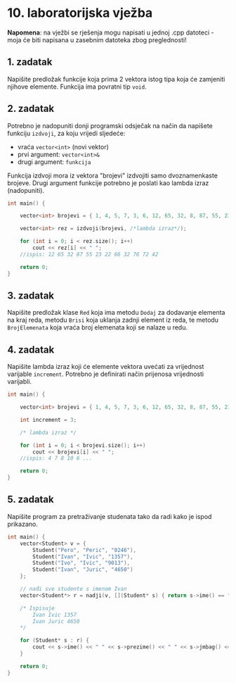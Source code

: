 ﻿# 10. laboratorijska vježba

**Napomena**: na vježbi se rješenja mogu napisati u jednoj .cpp datoteci - moja će biti napisana u zasebnim datoteka zbog preglednosti!

## 1. zadatak

Napišite predložak funkcije koja prima 2 vektora istog tipa koja će zamjeniti njihove elemente.
Funkcija ima povratni tip `void`.

## 2. zadatak

Potrebno je nadopuniti donji programski odsječak na način da napišete funkciju `izdvoji`, za koju vrijedi sljedeće:

- vraća `vector<int>` (novi vektor)
- prvi argument: `vector<int>&`
- drugi argument: `funkcija`

Funkcija izdvoji mora iz vektora "brojevi" izdvojiti samo dvoznamenkaste brojeve. Drugi argument funkcije potrebno je poslati kao lambda izraz (nadopuniti).

```cpp
int main() {

	vector<int> brojevi = { 1, 4, 5, 7, 3, 6, 12, 65, 32, 8, 87, 55, 23, 22, 1, 1, 433, 66, 7, 433, 3, 32, 76, 8, 72, 256, 42 };

	vector<int> rez = izdvoji(brojevi, /*lambda izraz*/);

	for (int i = 0; i < rez.size(); i++)
		cout << rez[i] << " ";
	//ispis: 12 65 32 87 55 23 22 66 32 76 72 42

	return 0;
}
```

## 3. zadatak

Napišite predložak klase `Red` koja ima metodu `Dodaj` za dodavanje elementa na kraj reda, metodu `Brisi` koja uklanja zadnji element
iz reda, te metodu `BrojElemenata` koja vraća broj elemenata koji se nalaze u redu.

## 4. zadatak

Napišite lambda izraz koji će elemente vektora uvećati za vrijednost varijable `increment`. Potrebno je definirati način prijenosa vrijednosti varijabli.

```cpp
int main() {

	vector<int> brojevi = { 1, 4, 5, 7, 3, 6, 12, 65, 32, 8, 87, 55, 23, 22, 1, 1, 433, 66, 7, 433, 3, 32, 76, 8, 72, 256, 42 };

	int increment = 3;

	/* lambda izraz */

	for (int i = 0; i < brojevi.size(); i++)
		cout << brojevi[i] << " ";
	//ispis: 4 7 8 10 6 ...

	return 0;
}
```

## 5. zadatak

Napišite program za pretraživanje studenata tako da radi kako je ispod prikazano.

```cpp
int main() {
	vector<Student> v = { 
		Student("Pero", "Peric", "0246"),
		Student("Ivan", "Ivic", "1357"),
		Student("Ivo", "Ivic", "9013"),
		Student("Ivan", "Juric", "4650")
	};

	// nađi sve studente s imenom Ivan
	vector<Student*> r = nadji(v, [](Student* s) { return s->ime() == "Ivan"; });

	/* Ispisuje
		Ivan Ivic 1357
		Ivan Juric 4650
	*/

	for (Student* s : r) {
		cout << s->ime() << " " << s->prezime() << " " << s->jmbag() << endl;
	}

	return 0;
}
```